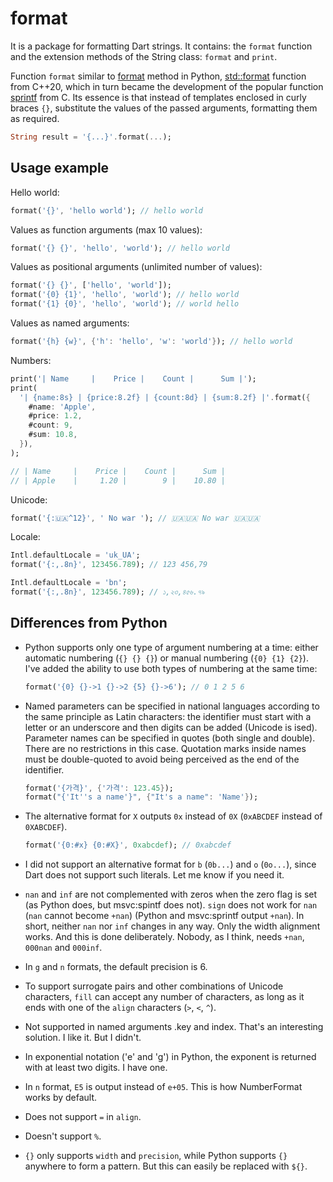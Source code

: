 # format

It is a package for formatting Dart strings. It contains: the `format`
function and the extension methods of the String class: `format` and `print`.

Function `format` similar to [format](https://docs.python.org/3/library/string.html#format-string-syntax)
method in Python, [std::format](https://en.cppreference.com/w/cpp/utility/format/format)
function from C++20, which in turn became the development of the popular
function [sprintf](https://en.cppreference.com/w/c/io/fprintf) from C. Its
essence is that instead of templates enclosed in curly braces `{}`, substitute
the values of the passed arguments, formatting them as required.

```dart
String result = '{...}'.format(...);
```

## Usage example

Hello world:

```dart
format('{}', 'hello world'); // hello world
```

Values as function arguments (max 10 values):

```dart
format('{} {}', 'hello', 'world'); // hello world
```

Values as positional arguments (unlimited number of values):

```dart
format('{} {}', ['hello', 'world']);
format('{0} {1}', 'hello', 'world'); // hello world
format('{1} {0}', 'hello', 'world'); // world hello
```

Values as named arguments:

```dart
format('{h} {w}', {'h': 'hello', 'w': 'world'}); // hello world
```

Numbers:

```dart
print('| Name     |    Price |    Count |      Sum |');
print(
  '| {name:8s} | {price:8.2f} | {count:8d} | {sum:8.2f} |'.format({
    #name: 'Apple',
    #price: 1.2,
    #count: 9,
    #sum: 10.8,
  }),
);

// | Name     |    Price |    Count |      Sum |
// | Apple    |     1.20 |        9 |    10.80 |
```

Unicode:

```dart
format('{:🇺🇦^12}', ' No war '); // 🇺🇦🇺🇦 No war 🇺🇦🇺🇦
```

Locale:

```dart
Intl.defaultLocale = 'uk_UA';
format('{:,.8n}', 123456.789); // 123 456,79

Intl.defaultLocale = 'bn';
format('{:,.8n}', 123456.789); // ১,২৩,৪৫৬.৭৯
```

## Differences from Python

- Python supports only one type of argument numbering at a time: either
  automatic numbering (`{} {} {}`) or manual numbering (`{0} {1} {2}`).
  I've added the ability to use both types of numbering at the same time:

  ```dart
  format('{0} {}->1 {}->2 {5} {}->6'); // 0 1 2 5 6
  ```

- Named parameters can be specified in national languages according to the same
  principle as Latin characters: the identifier must start with a letter or an
  underscore and then digits can be added (Unicode is ised). Parameter names
  can be specified in quotes (both single and double). There are no
  restrictions in this case. Quotation marks inside names must be double-quoted
  to avoid being perceived as the end of the identifier.

  ```dart
  format('{가격}', {'가격': 123.45});
  format("{'It''s a name'}", {"It's a name": 'Name'});
  ```

- The alternative format for `X` outputs `0x` instead of `0X` (`0xABCDEF`
  instead of `0XABCDEF`).

  ```dart
  format('{0:#x} {0:#X}', 0xabcdef); // 0xabcdef
  ```

- I did not support an alternative format for `b` (`0b...`) and `o` (`0o...`),
  since Dart does not support such literals. Let me know if you need it.

- `nan` and `inf` are not complemented with zeros when the zero flag is set (as
  Python does, but msvc:spintf does not). `sign` does not work for `nan` (`nan`
  cannot become `+nan`) (Python and msvc:sprintf output `+nan`). In short,
  neither `nan` nor `inf` changes in any way. Only the width alignment works.
  And this is done deliberately. Nobody, as I think, needs `+nan`, `000nan` and
  `000inf`.

- In `g` and `n` formats, the default precision is 6.

- To support surrogate pairs and other combinations of Unicode characters,
  `fill` can accept any number of characters, as long as it ends with one of
  the `align` characters (`>`, `<`, `^`).

- Not supported in named arguments .key and index. That's an interesting
  solution. I like it. But I didn't.

- In exponential notation ('e' and 'g') in Python, the exponent is returned
  with at least two digits. I have one.

- In `n` format, `E5` is output instead of `e+05`. This is how NumberFormat
  works by default.

- Does not support `=` in `align`.

- Doesn't support `%`.

- `{}` only supports `width` and `precision`, while Python supports `{}`
  anywhere to form a pattern. But this can easily be replaced with `${}`.
